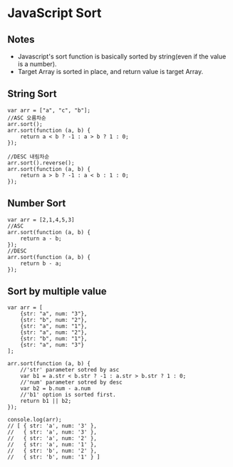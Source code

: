 # JavaScript Sort
## Notes
- Javascript's sort function is basically sorted by string(even if the value is a number).
- Target Array is sorted in place, and return value is target Array.
## String Sort

```
var arr = ["a", "c", "b"];
//ASC 오름차순
arr.sort();
arr.sort(function (a, b) { 
    return a < b ? -1 : a > b ? 1 : 0; 
});

//DESC 내림차순
arr.sort().reverse();
arr.sort(function (a, b) {
    return a > b ? -1 : a < b : 1 : 0;
});
```
## Number Sort
```
var arr = [2,1,4,5,3]
//ASC
arr.sort(function (a, b) {
    return a - b;
});
//DESC
arr.sort(function (a, b) {
    return b - a;
});
```
## Sort by multiple value
```
var arr = [
    {str: "a", num: "3"},
    {str: "b", num: "2"},
    {str: "a", num: "1"},
    {str: "a", num: "2"},
    {str: "b", num: "1"},
    {str: "a", num: "3"}
];

arr.sort(function (a, b) {
    //'str' parameter sotred by asc
    var b1 = a.str < b.str ? -1 : a.str > b.str ? 1 : 0;
    //'num' parameter sotred by desc
    var b2 = b.num - a.num
    //'b1' option is sorted first.
    return b1 || b2;
});

console.log(arr);
// [ { str: 'a', num: '3' },
//   { str: 'a', num: '3' },
//   { str: 'a', num: '2' },
//   { str: 'a', num: '1' },
//   { str: 'b', num: '2' },
//   { str: 'b', num: '1' } ]
```